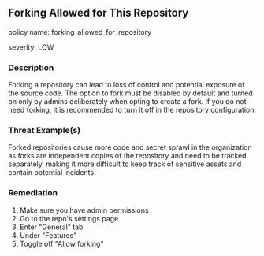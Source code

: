 ## Forking Allowed for This Repository
policy name: forking_allowed_for_repository

severity: LOW

### Description
Forking a repository can lead to loss of control and potential exposure of the source code. The option to fork must be disabled by default and turned on only by admins deliberately when opting to create a fork. If you do not need forking, it is recommended to turn it off in the repository configuration.

### Threat Example(s)
Forked repositories cause more code and secret sprawl in the organization as forks are independent copies of the repository and need to be tracked separately, making it more difficult to keep track of sensitive assets and contain potential incidents.



### Remediation
1. Make sure you have admin permissions
2. Go to the repo's settings page
3. Enter "General" tab
4. Under "Features"
5. Toggle off "Allow forking"



